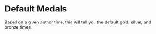 # Default Medals

Based on a given author time, this will tell you the default gold, silver, and bronze times.
